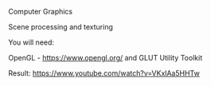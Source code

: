 Computer Graphics

Scene processing and texturing 

You will need: 

OpenGL - https://www.opengl.org/ and GLUT Utility Toolkit

Result: https://www.youtube.com/watch?v=VKxlAa5HHTw
